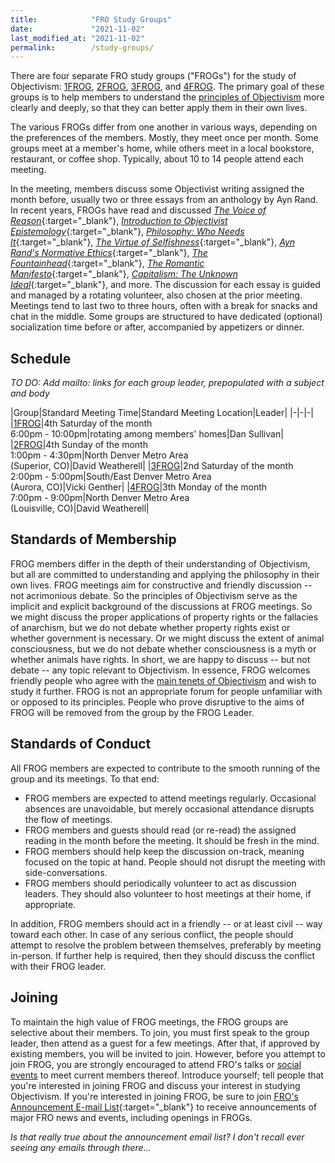 ```yaml
---
title:            "FRO Study Groups"
date:             "2021-11-02"
last_modified_at: "2021-11-02"
permalink:        /study-groups/
---
```


There are four separate FRO study groups ("FROGs") for the study of Objectivism: [1FROG](/fro/study-groups/1frog/), [2FROG](/fro/study-groups/2frog/), [3FROG](/fro/study-groups/3frog/), and [4FROG](/fro/study-groups/4frog/). The primary goal of these groups is to help members to understand the [principles of Objectivism](/fro/resources/#objectivism) more clearly and deeply, so that they can better apply them in their own lives.

The various FROGs differ from one another in various ways, depending on the preferences of the members. Mostly, they meet once per month. Some groups meet at a member's home, while others meet in a local bookstore, restaurant, or coffee shop. Typically, about 10 to 14 people attend each meeting.

In the meeting, members discuss some Objectivist writing assigned the month before, usually two or three essays from an anthology by Ayn Rand. In recent years, FROGs have read and discussed [_The Voice of Reason_](http://www.amazon.com/exec/obidos/ASIN/0452010462/frontrangeobj-20){:target="&lowbar;blank"}, [_Introduction to Objectivist Epistemology_](http://www.amazon.com/exec/obidos/ASIN/0452010306/frontrangeobj-20){:target="&lowbar;blank"}, [_Philosophy: Who Needs It_](http://www.amazon.com/exec/obidos/ASIN/0451138937/frontrangeobj-20){:target="&lowbar;blank"}, [_The Virtue of Selfishness_](http://www.amazon.com/exec/obidos/ASIN/0451163931/frontrangeobj-20){:target="&lowbar;blank"}, [_Ayn Rand's Normative Ethics_](http://www.amazon.com/exec/obidos/ASIN/0521705460/frontrangeobj-20){:target="&lowbar;blank"}, [_The Fountainhead_](http://www.amazon.com/exec/obidos/ASIN/0452273331/frontrangeobj-20){:target="&lowbar;blank"}, [_The Romantic Manifesto_](http://www.amazon.com/exec/obidos/ASIN/0451149165/frontrangeobj-20){:target="&lowbar;blank"}, [_Capitalism: The Unknown Ideal_](http://www.amazon.com/exec/obidos/ASIN/0451147952/frontrangeobj-20){:target="&lowbar;blank"}, and more. The discussion for each essay is guided and managed by a rotating volunteer, also chosen at the prior meeting. Meetings tend to last two to three hours, often with a break for snacks and chat in the middle. Some groups are structured to have dedicated (optional) socialization time before or after, accompanied by appetizers or dinner.

## Schedule

_TO DO: Add mailto: links for each group leader, prepopulated with a subject and body_

|Group|Standard Meeting Time|Standard Meeting Location|Leader|
|-|-|-|
|[1FROG](/fro/study-groups/1frog/)|4th Saturday of the month<br />6:00pm - 10:00pm|rotating among members' homes|Dan Sullivan|
|[2FROG](/fro/study-groups/2frog/)|4th Sunday of the month<br />1:00pm - 4:30pm|North Denver Metro Area<br />(Superior, CO)|David Weatherell|
|[3FROG](/fro/study-groups/3frog/)|2nd Saturday of the month<br />2:00pm - 5:00pm|South/East Denver Metro Area<br />(Aurora, CO)|Vicki Genther|
|[4FROG](/fro/study-groups/4frog/)|3th Monday of the month<br />7:00pm - 9:00pm|North Denver Metro Area<br />(Louisville, CO)|David Weatherell|

## Standards of Membership

FROG members differ in the depth of their understanding of Objectivism, but all are committed to understanding and applying the philosophy in their own lives. FROG meetings aim for constructive and friendly discussion -- not acrimonious debate. So the principles of Objectivism serve as the implicit and explicit background of the discussions at FROG meetings. So we might discuss the proper applications of property rights or the fallacies of anarchism, but we do not debate whether property rights exist or whether government is necessary. Or we might discuss the extent of animal consciousness, but we do not debate whether consciousness is a myth or whether animals have rights. In short, we are happy to discuss -- but not debate -- any topic relevant to Objectivism. In essence, FROG welcomes friendly people who agree with the [main tenets of Objectivism](/fro/resources/#objectivism) and wish to study it further. FROG is not an appropriate forum for people unfamiliar with or opposed to its principles. People who prove disruptive to the aims of FROG will be removed from the group by the FROG Leader.

## Standards of Conduct

All FROG members are expected to contribute to the smooth running of the group and its meetings. To that end:

* FROG members are expected to attend meetings regularly. Occasional absences are unavoidable, but merely occasional attendance disrupts the flow of meetings.
* FROG members and guests should read (or re-read) the assigned reading in the month before the meeting. It should be fresh in the mind.
* FROG members should help keep the discussion on-track, meaning focused on the topic at hand. People should not disrupt the meeting with side-conversations.
* FROG members should periodically volunteer to act as discussion leaders. They should also volunteer to host meetings at their home, if appropriate.

In addition, FROG members should act in a friendly -- or at least civil -- way toward each other. In case of any serious conflict, the people should attempt to resolve the problem between themselves, preferably by meeting in-person. If further help is required, then they should discuss the conflict with their FROG leader.

## Joining

To maintain the high value of FROG meetings, the FROG groups are selective about their members. To join, you must first speak to the group leader, then attend as a guest for a few meetings. After that, if approved by existing members, you will be invited to join. However, before you attempt to join FROG, you are strongly encouraged to attend FRO's talks or [social events](/fro/social-events/) to meet current members thereof. Introduce yourself; tell people that you're interested in joining FROG and discuss your interest in studying Objectivism. If you're interested in joining FROG, be sure to join [FRO's Announcement E-mail List](http://groups.google.com/group/fro-frost){:target="&lowbar;blank"} to receive announcements of major FRO news and events, including openings in FROGs.

_Is that really true about the announcement email list? I don't recall ever seeing any emails through there..._
